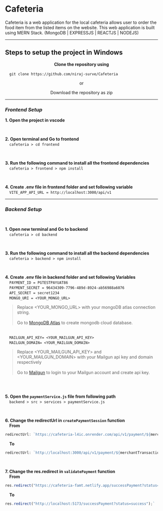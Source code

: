 # Cafeteria
<p>Cafeteria is a web application for the local cafeteria allows user to order the food item from the listed items on the website. This web application is built using MERN Stack. (MongoDB | EXPRESSJS | REACTJS | NODEJS)</p>

---

## Steps to setup the project in Windows
**<p style="text-align: center;">Clone the repository using</p>** 
&emsp;`git clone https://github.com/niraj-surve/Cafeteria`<br>
<p style="text-align: center;">or</p>
<p style="text-align: center;">Download the repository as zip</p>

---
### *Frontend Setup*

**1. Open the project in vscode**

<br>

**2. Open terminal and Go to frontend**
<br>&emsp;`cafeteria > cd frontend`

<br>

**3. Run the following command to install all the frontend dependencies**
<br>&emsp;`cafeteria > frontend > npm install`

<br>

**4. Create .env file in frontend folder and set following variable**
<br>&emsp;`VITE_APP_API_URL = http://localhost:3000/api/v1`

---

### *Backend Setup*

<br>

**1. Open new terminal and Go to backend**
<br>&emsp;`cafeteria > cd backend`

<br>

**3. Run the following command to install all the backend dependencies**
<br>&emsp;`cafeteria > backend > npm install`

<br>

**4. Create .env file in backend folder and set following Variables**
<br>&emsp;`PAYMENT_ID = PGTESTPAYUAT86`
<br>&emsp;`PAYMENT_SECRET = 96434309-7796-489d-8924-ab56988a6076`
<br>&emsp;`API_SECRET = secret1234`
<br>&emsp;`MONGO_URI = <YOUR_MONGO_URL>`
> Replace <YOUR_MONGO_URL> with your mongoDB atlas connection string.<br><br>
Go to [MongoDB Atlas](https://www.mongodb.com/products/platform/atlas-database) to create mongodb cloud database.

<br>&emsp;`MAILGUN_API_KEY= <YOUR_MAILGUN_API_KEY>`
<br>&emsp;`MAILGUN_DOMAIN= <YOUR_MAILGUN_DOMAIN>`
> Replace <YOUR_MAILGUN_API_KEY> and <YOUR_MAILGUN_DOMAIN> with your Mailgun api key and domain respectively<br><br>
Go to [Mailgun](https://login.mailgun.com/login/) to login to your Mailgun account and create api key.

<br>
<br>

**5. Open the `paymentService.js` file from following path**
<br>&emsp;`backend > src > services > paymentService.js`

<br>

**6. Change the redirectUrl in `createPaymentSession` function**
<br>&emsp;**From** 
```js
redirectUrl: `https://cafeteria-l4ic.onrender.com/api/v1/payment/${merchantTransactionId}`
```
&emsp;**To** 
```js
redirectUrl: `http://localhost:3000/api/v1/payment/${merchantTransactionId}`
```
<br>

**7. Change the res.redirect in `validatePayment` function**
<br>&emsp;**From** 
```js
res.redirect("https://cafeteria-famt.netlify.app/successPayment?status=success");`
```
&emsp;**To** 
```js
res.redirect("http://localhost:5173/successPayment?status=success");`
```
